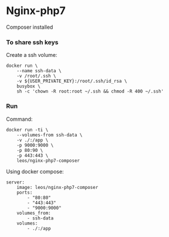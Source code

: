 Nginx-php7
=== 

Composer installed

### To share ssh keys

Create a ssh volume:

    docker run \
        --name ssh-data \
        -v /root/.ssh \
        -v ${USER_PRIVATE_KEY}:/root/.ssh/id_rsa \
        busybox \
        sh -c 'chown -R root:root ~/.ssh && chmod -R 400 ~/.ssh'
  
### Run

Command:

    docker run -ti \
        --volumes-from ssh-data \
        -v ./:/app \
        -p 9000:9000 \
        -p 80:90 \
        -p 443:443 \
        leos/nginx-php7-composer
    
Using docker compose:

    server:
        image: leos/nginx-php7-composer
        ports:
            - "80:80"
            - "443:443"
            - "9000:9000"
        volumes_from:
            - ssh-data
        volumes:
            - ./:/app

